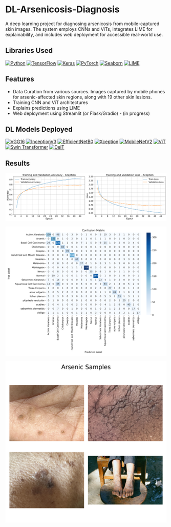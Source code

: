 # DL-Arsenicosis-Diagnosis
A deep learning project for diagnosing arsenicosis from mobile-captured skin images. The system employs CNNs and ViTs, integrates LIME for explainability, and includes web deployment for accessible real-world use.

## Libraries Used

[![Python](https://img.shields.io/badge/Python-3.11-blue)](https://www.python.org/)
[![TensorFlow](https://img.shields.io/badge/TensorFlow-2.14-orange)](https://www.tensorflow.org/)
[![Keras](https://img.shields.io/badge/Keras-2.14-red)](https://keras.io/)
[![PyTorch](https://img.shields.io/badge/PyTorch-2.1-darkred)](https://pytorch.org/)
[![Seaborn](https://img.shields.io/badge/Seaborn-0.12.2-green)](https://seaborn.pydata.org/)
[![LIME](https://img.shields.io/badge/LIME-0.2-yellow)](https://github.com/marcotcr/lime)


## Features
- Data Curation from various sources. Images captured by mobile phones for arsenic-affected skin regions, along with 19 other skin lesions.
- Training CNN and ViT architectures
- Explains predictions using LIME
- Web deployment using Streamlit (or Flask/Gradio) - (in progress)

## DL Models Deployed

[![VGG16](https://img.shields.io/badge/VGG16-ImageNet-orange)](https://keras.io/api/applications/vgg/#vgg16-function)
[![InceptionV3](https://img.shields.io/badge/InceptionV3-ImageNet-blue)](https://keras.io/api/applications/inceptionv3/)
[![EfficientNetB0](https://img.shields.io/badge/EfficientNetB0-ImageNet-green)](https://keras.io/api/applications/efficientnet/)
[![Xception](https://img.shields.io/badge/Xception-ImageNet-purple)](https://keras.io/api/applications/xception/)
[![MobileNetV2](https://img.shields.io/badge/MobileNetV2-ImageNet-red)](https://keras.io/api/applications/mobilenet/#mobilenetv2-function)
[![ViT](https://img.shields.io/badge/ViT-PyTorch-lightblue)](https://github.com/facebookresearch/deit)
[![Swin Transformer](https://img.shields.io/badge/Swin-Transformer-lightgreen)](https://github.com/microsoft/Swin-Transformer)
[![DeiT](https://img.shields.io/badge/DeiT-PyTorch-yellow)](https://github.com/facebookresearch/deit)

## Results

![App Screenshot](https://github.com/newaz-aa/DL-Arsenicosis-Diagnosis/blob/main/Results/Xception_training_curves.png)

![App Screenshot](https://github.com/newaz-aa/DL-Arsenicosis-Diagnosis/blob/main/Results/Xception_confusion_matrix.png)

![App Screenshot](https://github.com/newaz-aa/DL-Arsenicosis-Diagnosis/blob/main/Data/Arsenic_2x2_block_2.png)

